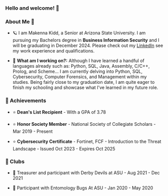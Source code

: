 ### Hello and welcome! 👋
 
### About Me :cherry_blossom:

- :ringed_planet: I am Makenna Kidd, a Senior at Arizona State University. I am pursuing my Bachelors degree in **Business Information Security** and I will be graduating in December 2024. Please check out my [LinkedIn](https://www.linkedin.com/in/makennakidd/) see my work experience and qualifications.

- :floppy_disk: **What am I working on?:** Although I have learned a handful of languages already such as: Python, SQL, Java, Assembly, C/C++, Prolog, and Scheme... I am currently delving into Python, SQL, Cybersecurity, Computer Forensics, and Management within my studies. Being fairly close to my graduation date, I am quite eager to finish my schooling and showcase what I've learned in my future role. 
 
### :medal_sports: Achievements 

- :star: **Dean's List Recipient** - With a GPA of 3.78

- :star: **Honor Society Member** - National Society of Collegiate Scholars - Mar 2019 - Present

- :star: **Cybersecurity Certificate** - Fortinet, FCF - Introduction to the Threat Landscape - Issued Oct 2023 - Expires Oct 2025

### :rainbow: Clubs 

- :hibiscus: Treasurer and participant with Derby Devils at ASU - Aug 2021 - Dec 2021
  
- :hibiscus: Participant with Entomology Bugs At ASU - Jan 2020 - May 2020
